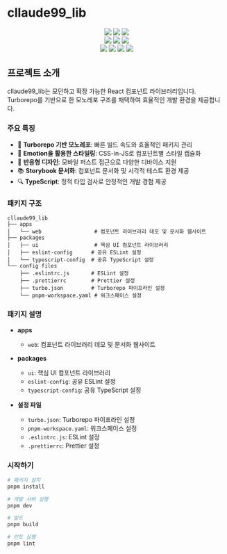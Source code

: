 # cllaude99_lib

<div align="center">
    <img src="https://img.shields.io/badge/Node.js-20.11.0-339933?logo=nodedotjs"/>
    <img src="https://img.shields.io/badge/pnpm-8.15.6-F69220?logo=pnpm"/>
    <img src="https://img.shields.io/badge/TypeScript-5.3.3-3178C6?logo=typescript"/>
    <br />
    <img src="https://img.shields.io/badge/React-18.2.0-61DAFB?logo=react"/>
    <img src="https://img.shields.io/badge/Vite-5.0.10-646CFF?logo=vite"/>
    <img src="https://img.shields.io/badge/Storybook-7.6.7-FF4785?logo=storybook"/>
    <br />
    <img src="https://img.shields.io/badge/Emotion-11.11.3-DB7093?logo=emotion"/>
    <img src="https://img.shields.io/badge/Turborepo-2.5.4-EF4444?logo=turborepo"/>
    <img src="https://img.shields.io/badge/ESLint-8.57.0-4B32C3?logo=eslint"/>
    <img src="https://img.shields.io/badge/Prettier-3.5.3-F7B93E?logo=prettier"/>
</div>

## 프로젝트 소개

cllaude99_lib는 모던하고 확장 가능한 React 컴포넌트 라이브러리입니다. Turborepo를 기반으로 한 모노레포 구조를 채택하여 효율적인 개발 환경을 제공합니다.

### 주요 특징

- 🚀 **Turborepo 기반 모노레포**: 빠른 빌드 속도와 효율적인 패키지 관리
- 💅 **Emotion을 활용한 스타일링**: CSS-in-JS로 컴포넌트별 스타일 캡슐화
- 📱 **반응형 디자인**: 모바일 퍼스트 접근으로 다양한 디바이스 지원
- 📚 **Storybook 문서화**: 컴포넌트 문서화 및 시각적 테스트 환경 제공
- 🔍 **TypeScript**: 정적 타입 검사로 안정적인 개발 경험 제공

### 패키지 구조

```
cllaude99_lib
├── apps
│   └── web                 # 컴포넌트 라이브러리 데모 및 문서화 웹사이트
├── packages
│   ├── ui                  # 핵심 UI 컴포넌트 라이브러리
│   ├── eslint-config      # 공유 ESLint 설정
│   └── typescript-config  # 공유 TypeScript 설정
└── config files
    ├── .eslintrc.js       # ESLint 설정
    ├── .prettierrc        # Prettier 설정
    ├── turbo.json         # Turborepo 파이프라인 설정
    └── pnpm-workspace.yaml # 워크스페이스 설정
```

### 패키지 설명

- **apps**

  - `web`: 컴포넌트 라이브러리 데모 및 문서화 웹사이트

- **packages**

  - `ui`: 핵심 UI 컴포넌트 라이브러리
  - `eslint-config`: 공유 ESLint 설정
  - `typescript-config`: 공유 TypeScript 설정

- **설정 파일**
  - `turbo.json`: Turborepo 파이프라인 설정
  - `pnpm-workspace.yaml`: 워크스페이스 설정
  - `.eslintrc.js`: ESLint 설정
  - `.prettierrc`: Prettier 설정

### 시작하기

```bash
# 패키지 설치
pnpm install

# 개발 서버 실행
pnpm dev

# 빌드
pnpm build

# 린트 실행
pnpm lint
```
